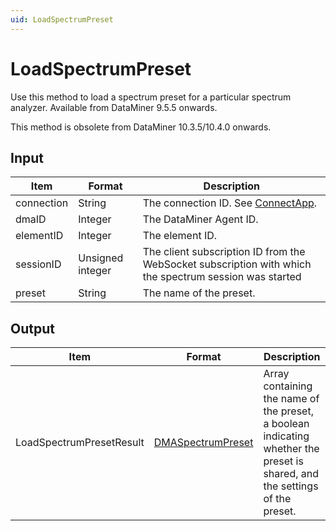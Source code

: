 ```yaml
---
uid: LoadSpectrumPreset
---
```


# LoadSpectrumPreset

Use this method to load a spectrum preset for a particular spectrum analyzer. Available from DataMiner 9.5.5 onwards.

This method is obsolete from DataMiner 10.3.5/10.4.0 onwards.<!-- RN 36364 -->

## Input

| Item       | Format           | Description                                                                                            |
|------------|------------------|--------------------------------------------------------------------------------------------------------|
| connection | String           | The connection ID. See [ConnectApp](xref:ConnectApp).                                                  |
| dmaID      | Integer          | The DataMiner Agent ID.                                                                                |
| elementID  | Integer          | The element ID.                                                                                        |
| sessionID  | Unsigned integer | The client subscription ID from the WebSocket subscription with which the spectrum session was started |
| preset     | String           | The name of the preset.                                                                                |

## Output

| Item | Format | Description |
|--|--|--|
| LoadSpectrumPresetResult | [DMASpectrumPreset](xref:DMASpectrumPreset) | Array containing the name of the preset, a boolean indicating whether the preset is shared, and the settings of the preset. |
